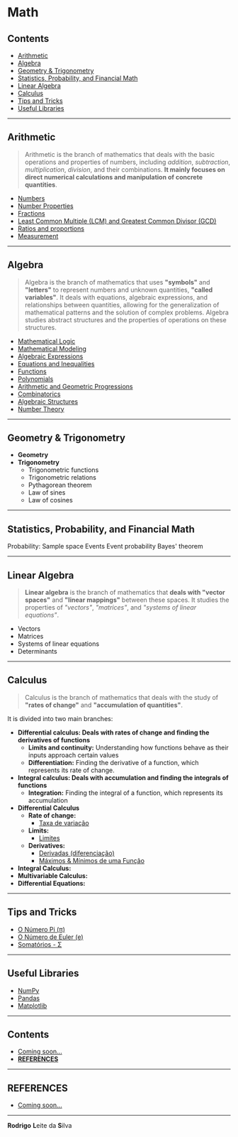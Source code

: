 # Math

## Contents

 - [Arithmetic](#arithmetic)
 - [Algebra](#algebra)
 - [Geometry & Trigonometry](#geometry-trigonometry)
 - [Statistics, Probability, and Financial Math](#stats-prop-fm)
 - [Linear Algebra](#linear-algebra)
 - [Calculus](#calculus)
 - [Tips and Tricks](#tips-tricks)
 - [Useful Libraries](#useful-libraries)

---

<div id="arithmetic"></div>

## Arithmetic

> Arithmetic is the branch of mathematics that deals with the basic operations and properties of numbers, including *addition*, *subtraction*, *multiplication*, *division*, and their combinations. **It mainly focuses on direct numerical calculations and manipulation of concrete quantities**.

 - [Numbers](modules/arithmetic/Numbers)
 - [Number Properties](modules/arithmetic/number-properties)
 - [Fractions](modules/arithmetic/fractions)
 - [Least Common Multiple (LCM) and Greatest Common Divisor (GCD)](modules/arithmetic/lcm-gcd)
 - [Ratios and proportions](modules/arithmetic/ratios-and-proportions)
 - [Measurement](modules/arithmetic/measurement)

---

<div id="algebra"></div>

## Algebra

> Algebra is the branch of mathematics that uses **"symbols"** and **"letters"** to represent numbers and unknown quantities, **"called variables"**. It deals with equations, algebraic expressions, and relationships between quantities, allowing for the generalization of mathematical patterns and the solution of complex problems. Algebra studies abstract structures and the properties of operations on these structures.

 - [Mathematical Logic](modules/algebra/mathematical-logic)
 - [Mathematical Modeling](modules/algebra/mathematical-modeling)
 - [Algebraic Expressions](modules/algebra/algebraic-expressions)
 - [Equations and Inequalities](modules/algebra/equations-and-inequalities)
 - [Functions](modules/algebra/functions)
 - [Polynomials](modules/algebra/polynomials)
 - [Arithmetic and Geometric Progressions](modules/algebra/progressions)
 - [Combinatorics](modules/algebra/combinatorics)
 - [Algebraic Structures](modules/algebra/algebraic-structures)
 - [Number Theory](modules/algebra/number-theory)

---

<div id="geometry-trigonometry"></div>

## Geometry & Trigonometry

 - **Geometry**
 - **Trigonometry**
   - Trigonometric functions
   - Trigonometric relations
   - Pythagorean theorem
   - Law of sines
   - Law of cosines

---

<div id="stats-prop-fm"></div>

## Statistics, Probability, and Financial Math

Probability:
Sample space
Events
Event probability
Bayes' theorem

---

<div id="linear-algebra"></div>

## Linear Algebra

> **Linear algebra** is the branch of mathematics that **deals with "vector spaces"** and **"linear mappings"** between these spaces. It studies the properties of *"vectors"*, *"matrices"*, and *"systems of linear equations"*.

 - Vectors
 - Matrices
 - Systems of linear equations
 - Determinants

---

<div id="differential-calculus"></div>

## Calculus

> Calculus is the branch of mathematics that deals with the study of **"rates of change"** and **"accumulation of quantities"**.

It is divided into two main branches:

 - **Differential calculus: Deals with rates of change and finding the derivatives of functions**
   - **Limits and continuity:** Understanding how functions behave as their inputs approach certain values
   - **Differentiation:** Finding the derivative of a function, which represents its rate of change.
 - **Integral calculus: Deals with accumulation and finding the integrals of functions**
   - **Integration:** Finding the integral of a function, which represents its accumulation
 - **Differential Calculus**
   - **Rate of change:**
     - [Taxa de variação](modules/differential-calculus/rate-of-change)
   - **Limits:**
     - [Limites](modules/differential-calculus/limits)
   - **Derivatives:**
     - [Derivadas (diferenciação)](modules/differential-calculus/derivatives)
     - [Máximos & Mínimos de uma Função](modules/differential-calculus/max-min-functions)
 - **Integral Calculus:**
 - **Multivariable Calculus:**
 - **Differential Equations:**

---

<div id="tips-tricks"></div>

## Tips and Tricks

 - [O Número Pi (π)](modules/tips-and-tricks/pi-number)
 - [O Número de Euler (e)](modules/tips-and-tricks/e-number)
 - [Somatórios - Σ](modules/tips-and-tricks/summation)

---

<div id="useful-libraries"></div>

## Useful Libraries

 - [NumPy](modules/useful-libraries/numpy)
 - [Pandas](modules/useful-libraries/pandas)
 - [Matplotlib](modules/useful-libraries/matplotlib)

---


## Contents

 - [Coming soon...](#)
 - [**REFERENCES**](#ref)

<!--- ( REFERENCES ) --->

---

<div id="ref"></div>

## REFERENCES

 - [Coming soon...](#)

---

**Rodrigo** **L**eite da **S**ilva
